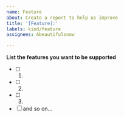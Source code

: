 ```yaml
---
name: Feature
about: Create a report to help us improve
title: '[Feature]:'
labels: kind/feature
assignees: Abeautifulsnow

---
```


**List the features you want to be supported**
- [ ] 1.
- [ ] 2.
- [ ] 3.
- [ ] and so on...
